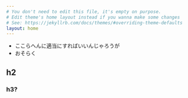 ```yaml
---
# You don't need to edit this file, it's empty on purpose.
# Edit theme's home layout instead if you wanna make some changes
# See: https://jekyllrb.com/docs/themes/#overriding-theme-defaults
layout: home
---
```



- ここらへんに適当にすればいいんじゃろうが
- おそらく

## h2

### h3?
